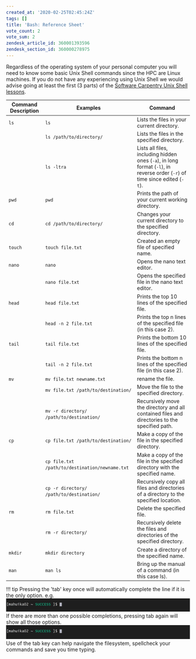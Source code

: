 ```yaml
---
created_at: '2020-02-25T02:45:24Z'
tags: []
title: 'Bash: Reference Sheet'
vote_count: 2
vote_sum: 2
zendesk_article_id: 360001393596
zendesk_section_id: 360000278975
---
```


Regardless of the operating system of your personal computer you will
need to know some basic Unix Shell commands since the HPC are Linux
machines. If you do not have any experiencing using Unix Shell we would
advise going at least the first (3 parts) of the [Software Carpentry
Unix Shell lessons](http://swcarpentry.github.io/shell-novice/).

| Command Description | Examples                                         |  Command                                                                                                         |
| ------------------- | ---------------------------------------------- | -------------------------------------------------------------------------------------------------------------------------- |
| `ls`                | `ls`                                           | Lists the files in your current directory.                                                                                 |
|                     | `ls /path/to/directory/`                       | Lists the files in the specified directory.                                                                                |
|                     | `ls -ltra`                                     | Lists all files, including hidden ones (`-a`), in long format (`-l`), in reverse order (`-r`) of time since edited (`-t`). |
| `pwd`               | `pwd`                                          | Prints the path of your current working directory.                                                                         |
| `cd`                | `cd /path/to/directory/`                       | Changes your current directory to the specified directory.                                                                 |
| `touch`             | `touch file.txt`                               | Created an empty file of specified name.                                                                                   |
| `nano`              | `nano`                                         | Opens the nano text editor.                                                                                                |
|                     | `nano file.txt`                                | Opens the specified file in the nano text editor.                                                                          |
| `head`              | `head file.txt`                                | Prints the top 10 lines of the specified file.                                                                             |
|                     | `head -n 2 file.txt `                          | Prints the top n lines of the specified file (in this case 2).                                                             |
| `tail`              | `tail file.txt`                                | Prints the bottom 10 lines of the specified file.                                                                          |
|                     | `tail -n 2 file.txt`                           | Prints the bottom n lines of the specified file (in this case 2).                                                          |
| `mv`                | `mv file.txt newname.txt`                      | rename the file.                                                                                                           |
|                     | `mv file.txt /path/to/destination/`            | Move the file to the specified directory.                                                                                  |
|                     | `mv -r directory/ /path/to/destination/`       | Recursively move the directory and all contained files and directories to the specified path.                              |
| `cp`                | `cp file.txt /path/to/destination/`            | Make a copy of the file in the specified directory.                                                                        |
|                     | `cp file.txt /path/to/destination/newname.txt` | Make a copy of the file in the specified directory with the specified name.                                                |
|                     | `cp -r directory/ /path/to/destination/`       | Recursively copy all files and directories of a directory to the specified location.                                       |
| `rm`                | `rm file.txt`                                  | Delete the specified file.                                                                                                 |
|                     | `rm -r directory/`                             | Recursively delete the files and directories of the specified directory.                                                   |
| `mkdir`             | `mkdir directory`                              | Create a directory of the specified name.                                                                                  |
| `man`               | `man ls`                                       | Bring up the manual of a command (in this case ls).                                                                        |

!!! tip
     Pressing the 'tab' key once will automatically complete the line if it
     is the only option. e.g. 
     ![complete1.gif](../../../assets/images/Unix_Shell-Reference_Sheet.gif)
     If there are more than one possible completions, pressing tab again
     will show all those options.
     ![complete2.gif](../../../assets/images/Unix_Shell-Reference_Sheet_0.gif)
     Use of the tab key can help navigate the filesystem, spellcheck your
     commands and save you time typing.
